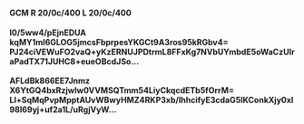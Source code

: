 #### GCM R 20/0c/400 L 20/0c/400
**l0/5ww4/pEjnEDUA**<br/>**kqMY1mI6GLOG5jmcsFbprpesYKGCt9A3ros95kRGbv4=**<br/>**PJ24ciVEWuFO2vaQ+yKzERNUJPDtrmL8FFxKg7NVbUYmbdE5oWaCzUIraPadTX71JUHC8+eueOBcdJSo...**<br/><br/>
**AFLdBk866EE7Jnmz**<br/>**X6YtGQ4bxRzjwlw0VVMSQTmm54LiyCkqcdETb5fOrrM=**<br/>**Ll+SqMqPvpMpptAUvWBwyHMZ4RKP3xb/lhhcifyE3cdaG5lKConkXjy0xI98l69yj+uf2a1L/uRgjVyW...**
